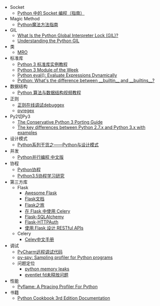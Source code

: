 - Socket
  - [Python 中的 Socket 编程（指南）](https://keelii.com/2018/09/24/socket-programming-in-python/)
- Magic Method
  - [Python魔法方法指南](https://pyzh.readthedocs.io/en/latest/python-magic-methods-guide.html)
- GIL
  - [What Is the Python Global Interpreter Lock (GIL)?](https://realpython.com/python-gil/)
  - [Understanding the Python GIL](https://www.dabeaz.com/python/UnderstandingGIL.pdf)
- 类
  - [MRO](https://hanjianwei.com/2013/07/25/python-mro/)
- 标准库
  - [Python 3 标准库实例教程](https://learnku.com/docs/pymotw/)
  - [Python 3 Module of the Week](https://pymotw.com/3/)
  - [Python eval(): Evaluate Expressions Dynamically](https://realpython.com/python-eval-function/)
  - [Python: What's the difference between \_\_builtin\_\_ and \_\_builtins\_\_?](https://stackoverflow.com/questions/11181519/python-whats-the-difference-between-builtin-and-builtins)
- 数据结构
  - [Python 算法与数据结构视频教程](https://pegasuswang.github.io/python_data_structures_and_algorithms/)
- 正则
  - [正则在线调试debuggex](https://www.debuggex.com/)
  - [pyregex](http://www.pyregex.com/)
- Py2切Py3
  - [The Conservative Python 3 Porting Guide](https://portingguide.readthedocs.io/en/latest/)
  - [The key differences between Python 2.7.x and Python 3.x with examples](https://sebastianraschka.com/Articles/2014_python_2_3_key_diff.html)
- 设计模式
  - [Python系列干货之——Python与设计模式](https://zhuanlan.zhihu.com/p/31675841)
- 并发
  - [Python并行编程 中文版](https://python-parallel-programmning-cookbook.readthedocs.io/zh_CN/latest/)
- 协程
  - [Python协程](https://thief.one/2017/02/20/Python%E5%8D%8F%E7%A8%8B/)
  - [Python3.5协程学习研究](https://thief.one/2018/06/21/1/)
- 第三方库
  - Flask
    - [Awesome Flask](https://github.com/humiaozuzu/awesome-flask)
    - [Flask文档](https://dormousehole.readthedocs.io/en/latest/index.html)
    - [Flask之旅](https://github.com/spacewander/explore-flask-zh)
    - [在 Flask 中使用 Celery](http://www.pythondoc.com/flask-celery/first.html)
    - [Flask-SQLAlchemy](http://www.pythondoc.com/flask-sqlalchemy/index.html)
    - [Flask-HTTPAuth](https://flask-httpauth.readthedocs.io/en/latest/)
    - [使用 Flask 设计 RESTful APIs](http://www.pythondoc.com/flask-restful/index.html)
  - Celery
    - [Celey中文手册](https://www.celerycn.io/)
- 调试
  - [PyCharm远程调试代码](https://zhuanlan.zhihu.com/p/36843200)
  - [py-spy: Sampling profiler for Python programs](https://github.com/benfred/py-spy)
  - 问题定位
    - [python memory leaks](https://stackoverflow.com/questions/1435415/python-memory-leaks)
    - [eventlet fd未释放问题](https://github.com/eventlet/eventlet/issues/197)
- 性能
  - [Pyflame: A Ptracing Profiler For Python](https://pyflame.readthedocs.io/en/latest/)
- 书籍
  - [Python Cookbook 3rd Edition Documentation](https://python3-cookbook.readthedocs.io/zh_CN/latest/index.html)
